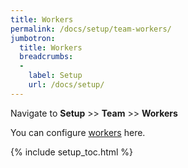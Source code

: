 ```yaml
---
title: Workers
permalink: /docs/setup/team-workers/
jumbotron:
  title: Workers
  breadcrumbs:
  - 
    label: Setup
    url: /docs/setup/
---
```


Navigate to **Setup** >> **Team** >> **Workers**

You can configure [workers](/docs/workers/) here.

{% include setup_toc.html %}


